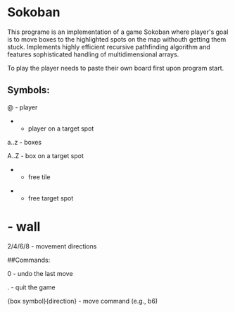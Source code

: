 # Sokoban
This programe is an implementation of a game Sokoban where player's goal is to move boxes to the highlighted spots on the map withouth getting them stuck.
Implements highly efficient recursive pathfinding algorithm and features sophisticated handling of multidimensional arrays. 

To play the player needs to paste their own board first upon program start.

## Symbols:

@    - player

*    - player on a target spot

a..z - boxes

A..Z - box on a target spot

-    - free tile

+    - free target spot
  
#    - wall

2/4/6/8 - movement directions

##Commands:

0     - undo the last move

.     - quit the game

{box symbol}{direction} - move command (e.g., b6)

